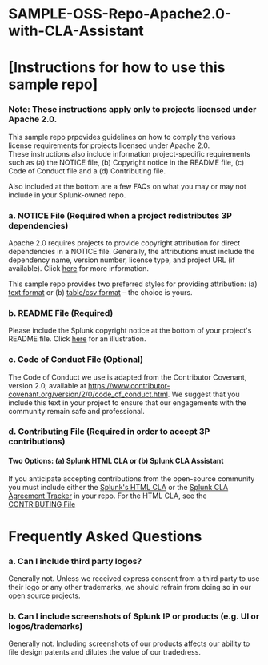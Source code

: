 # SAMPLE-OSS-Repo-Apache2.0-with-CLA-Assistant

# [Instructions for how to use this sample repo]

### Note: These instructions apply only to projects licensed under Apache 2.0.

This sample repo prpovides guidelines on how to comply the various license requirements for projects licensed under Apache 2.0.  
These instructions also include information project-specific requirements such as (a) the NOTICE file, 
(b) Copyright notice in the README file, (c) Code of Conduct file and a (d) Contributing file.

Also included at the bottom are a few FAQs on what you may or may not include in your Splunk-owned repo.

### a. NOTICE File (Required when a project redistributes 3P dependencies)

Apache 2.0 requires projects to provide copyright attribution for direct dependencies in a NOTICE file.  Generally, the attributions must include the dependency name, version number, license type, and project URL (if available). Click [here](https://infra.apache.org/licensing-howto.html)
for more information.

This sample repo provides two preferred styles for providing attribution:  (a) [text format](https://github.com/mbunda-splunk/SAMPLE-OSS-Repo-Apache2.0-with-CLA-Assistant/blob/main/NOTICE_Option1) or (b) [table/csv format](https://github.com/mbunda-splunk/SAMPLE-OSS-Repo-Apache2.0-with-CLA-Assistant/blob/main/NOTICE_Option2.csv) – the choice is yours.

### b. README File (Required)

Please include the Splunk copyright notice at the bottom of your project's README file.  Click [here](https://github.com/mbunda-splunk/SAMPLE-OSS-Repo-Apache2.0-with-HTML-CLA/blob/main/Sample_README.md) for an illustration. 

### c. Code of Conduct File (Optional)

The Code of Conduct we use is adapted from the Contributor Covenant, version 2.0, available at https://www.contributor-covenant.org/version/2/0/code_of_conduct.html.  We suggest that you include this text in your project to ensure that our engagements with the community remain safe and professional.

### d. Contributing File (Required in order to accept 3P contributions)

#### Two Options: (a) Splunk HTML CLA or (b) Splunk CLA Assistant

If you anticipate accepting contributions from the open-source community you must include either the [Splunk's HTML CLA](https://www.splunk.com/en_us/form/contributions.html) or the [Splunk CLA Agreement Tracker](https://github.com/splunk/cla-agreement) in your repo.  For the HTML CLA, see the [CONTRIBUTING File](https://github.com/mbunda-splunk/SAMPLE-OSS-Repo-Apache2.0-with-HTML-CLA/blob/main/CONTRIBUTING_Sample1.md) 

# Frequently Asked Questions

### a. Can I include third party logos?
Generally not.  Unless we received express consent from a third party to use their logo or any other trademarks, we should refrain from doing so in our open source projects.

### b. Can I include screenshots of Splunk IP or products (e.g. UI or logos/trademarks)
Generally not.  Including screenshots of our products affects our ability to file design patents and dilutes the value of our tradedress. 

